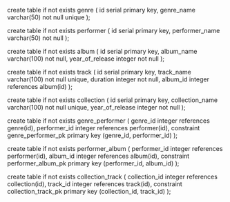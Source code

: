 create table if not exists genre (
	id serial primary key,
	genre_name varchar(50) not null unique
);

create table if not exists performer (
	id serial primary key,
	performer_name varchar(50) not null	
);

create table if not exists album (
	id serial primary key,
	album_name varchar(100) not null,
	year_of_release integer not null
);

create table if not exists track (
	id serial primary key,
	track_name varchar(100) not null unique,
	duration integer not null,
	album_id integer references album(id)
);

create table if not exists collection (
    id serial primary key,
    collection_name varchar(100) not null unique,
    year_of_release integer not null
);

create table if not exists genre_performer (
    genre_id integer references genre(id),
    performer_id integer references performer(id),
    constraint genre_performer_pk primary key (genre_id, performer_id)
);

create table if not exists performer_album (
    performer_id integer references performer(id),
    album_id integer references album(id),
    constraint performer_album_pk primary key (performer_id, album_id)
);


create table if not exists collection_track (
    collection_id integer references collection(id),
    track_id integer references track(id),
    constraint collection_track_pk primary key (collection_id, track_id)
);
